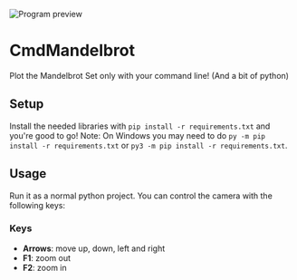 ![Program preview](https://imgur.com/EQm8loa.jpg)

# CmdMandelbrot
Plot the Mandelbrot Set only with your command line! (And a bit of python)

## Setup
Install the needed libraries with `pip install -r requirements.txt` and you're good to go! 
Note: On Windows you may need to do `py -m pip install -r requirements.txt` or `py3 -m pip install -r requirements.txt`.

## Usage
Run it as a normal python project. You can control the camera with the following keys:

### Keys
* **Arrows**: move up, down, left and right
* **F1**: zoom out
* **F2**: zoom in
